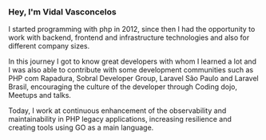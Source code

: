 ### Hey, I'm Vidal Vasconcelos

I started programming with php in 2012, since then I had the opportunity to work with backend, frontend and infrastructure technologies and also for different 
company sizes.

In this journey I got to know great developers with whom I learned a lot and I was also able to contribute with some development communities such as PHP com 
Rapadura, Sobral Developer Group, Laravel São Paulo and Laravel Brasil, encouraging the culture of the developer through Coding dojo, Meetups and talks.

Today, I work at continuous enhancement of the observability and maintainability in PHP legacy applications, increasing resilience and creating tools using 
GO as a main language.

